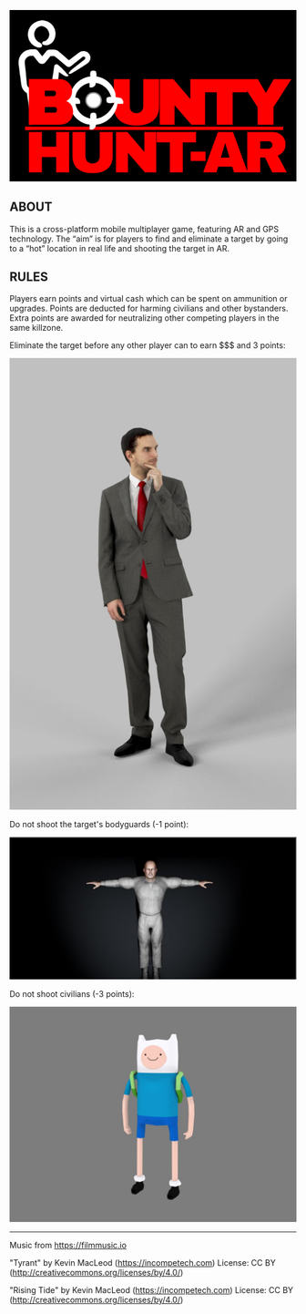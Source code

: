 ![Logo](/js/Images/bountyhuntarlogo.png)

## ABOUT

This is a cross-platform mobile multiplayer game, featuring AR and GPS technology. The “aim” is for players to find and eliminate a target by going to a “hot” location in real life and shooting the target in AR.

## RULES

Players earn points and virtual cash which can be spent on ammunition or upgrades. Points are deducted for harming civilians and other bystanders. Extra points are awarded for neutralizing other competing players in the same killzone.

Eliminate the target before any other player can to earn $$$ and 3 points:

![Target](/js/Images/Readme/Target.jpg)

Do not shoot the target's bodyguards (-1 point):

![Guard](/js/Images/Readme/Guard.jpg)

Do not shoot civilians (-3 points):

![Civilian](/js/Images/Readme/Civilian.jpg)

---

Music from https://filmmusic.io

"Tyrant" by Kevin MacLeod (https://incompetech.com)
License: CC BY (http://creativecommons.org/licenses/by/4.0/)

"Rising Tide" by Kevin MacLeod (https://incompetech.com)
License: CC BY (http://creativecommons.org/licenses/by/4.0/)